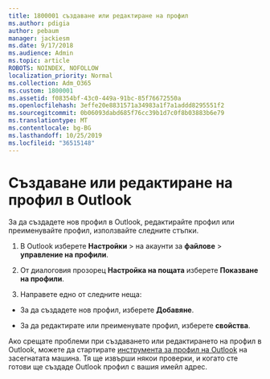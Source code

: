 ```yaml
---
title: 1800001 създаване или редактиране на профил
ms.author: pdigia
author: pebaum
manager: jackiesm
ms.date: 9/17/2018
ms.audience: Admin
ms.topic: article
ROBOTS: NOINDEX, NOFOLLOW
localization_priority: Normal
ms.collection: Adm_O365
ms.custom: 1800001
ms.assetid: f08354bf-43c0-449a-91bc-85f76672550a
ms.openlocfilehash: 3effe20e8831571a34983a1f7a1addd8295551f2
ms.sourcegitcommit: 0b06093dabd685f76cc39b1d7c0f8b03883b6e79
ms.translationtype: MT
ms.contentlocale: bg-BG
ms.lasthandoff: 10/25/2019
ms.locfileid: "36515148"
---
```

# <a name="create-or-edit-an-outlook-profile"></a>Създаване или редактиране на профил в Outlook

За да създадете нов профил в Outlook, редактирайте профил или преименувайте профил, използвайте следните стъпки.
  
1. В Outlook изберете **Настройки** \> на акаунти за **файлове** \> **управление на профили**.
    
2. От диалоговия прозорец **Настройка на пощата** изберете **Показване на профили**.
    
3. Направете едно от следните неща:
    
  - За да създадете нов профил, изберете **Добавяне**.
    
  - За да редактирате или преименувате профил, изберете **свойства**.
    
Ако срещате проблеми при създаването или редактирането на профил в Outlook, можете да стартирате [инструмента за профил на Outlook](https://aka.ms/SaRA-OutlookSetupProfile) на засегнатата машина. Тя ще извърши някои проверки, и когато сте готови ще създаде Outlook профил с вашия имейл адрес. 
  

